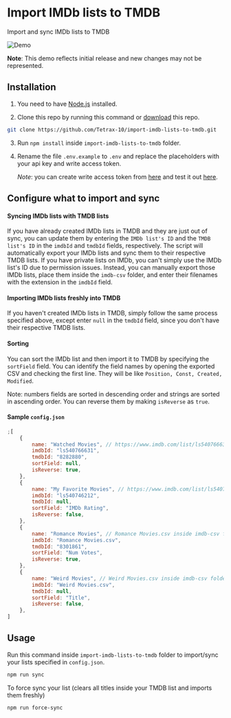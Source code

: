 # Import IMDb lists to TMDB

Import and sync IMDb lists to TMDB

![Demo](https://raw.githubusercontent.com/Tetrax-10/import-imdb-lists-to-tmdb/master/assets/demo.gif)

**Note**: This demo reflects initial release and new changes may not be represented.

## Installation

1. You need to have [Node.js](https://nodejs.org/) installed.

2. Clone this repo by running this command or [download](https://github.com/Tetrax-10/import-imdb-lists-to-tmdb/archive/refs/heads/main.zip) this repo.

```sh
git clone https://github.com/Tetrax-10/import-imdb-lists-to-tmdb.git
```

3. Run `npm install` inside `import-imdb-lists-to-tmdb` folder.

4. Rename the file `.env.example` to `.env` and replace the placeholders with your api key and write access token.

    _Note_: you can create write access token from [here](http://dev.travisbell.com/play/v4_auth.html) and test it out [here](http://dev.travisbell.com/play/v4_list.html).

## Configure what to import and sync

#### Syncing IMDb lists with TMDB lists

If you have already created IMDb lists in TMDB and they are just out of sync, you can update them by entering the `IMDb list's ID` and the `TMDB list's ID` in the `imdbId` and `tmdbId` fields, respectively. The script will automatically export your IMDb lists and sync them to their respective TMDB lists. If you have private lists on IMDb, you can't simply use the IMDb list's ID due to permission issues. Instead, you can manually export those IMDb lists, place them inside the `imdb-csv` folder, and enter their filenames with the extension in the `imdbId` field.

#### Importing IMDb lists freshly into TMDB

If you haven't created IMDb lists in TMDB, simply follow the same process specified above, except enter `null` in the `tmdbId` field, since you don't have their respective TMDB lists.

#### Sorting

You can sort the IMDb list and then import it to TMDB by specifying the `sortField` field. You can identify the field names by opening the exported CSV and checking the first line. They will be like `Position, Const, Created, Modified`.

Note: numbers fields are sorted in descending order and strings are sorted in ascending order. You can reverse them by making `isReverse` as `true`.

#### Sample `config.json`

```js
;[
    {
        name: "Watched Movies", // https://www.imdb.com/list/ls540766631 will be synced with https://www.themoviedb.org/list/8282880
        imdbId: "ls540766631",
        tmdbId: "8282880",
        sortField: null,
        isReverse: true,
    },
    {
        name: "My Favorite Movies", // https://www.imdb.com/list/ls540766631 will be imported to a new TMDB list
        imdbId: "ls540746212",
        tmdbId: null,
        sortField: "IMDb Rating",
        isReverse: false,
    },
    {
        name: "Romance Movies", // Romance Movies.csv inside imdb-csv folder will be synced with https://www.themoviedb.org/list/8301861
        imdbId: "Romance Movies.csv",
        tmdbId: "8301861",
        sortField: "Num Votes",
        isReverse: true,
    },
    {
        name: "Weird Movies", // Weird Movies.csv inside imdb-csv folder will be imported to a new TMDB list
        imdbId: "Weird Movies.csv",
        tmdbId: null,
        sortField: "Title",
        isReverse: false,
    },
]
```

## Usage

Run this command inside `import-imdb-lists-to-tmdb` folder to import/sync your lists specified in `config.json`.

```sh
npm run sync
```

To force sync your list (clears all titles inside your TMDB list and imports them freshly)

```sh
npm run force-sync
```
